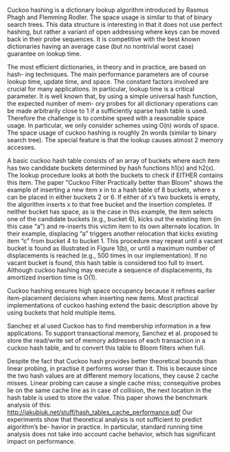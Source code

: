 Cuckoo hashing is a dictionary lookup algorithm introduced by Rasmus Phagh and
Flemming Rodler.
The space usage is similar to that of binary search trees.
This data structure is interesting in that it does
not use perfect hashing, but rather a variant of open addressing where keys can be
moved back in their probe sequences. It is competitive
with the best known dictionaries having an average case (but no nontrivial worst
case) guarantee on lookup time.

The most efficient dictionaries, in theory and in practice, are based on hash-
ing techniques. The main performance parameters are of course lookup time,
update time, and space. The constant factors involved are crucial for many
applications. In particular, lookup time is a critical parameter. It is well known
that, by using a simple universal hash function, the expected number of mem-
ory probes for all dictionary operations can be made arbitrarily close to 1 if
a sufficiently sparse hash table is used. Therefore the challenge is to combine
speed with a reasonable space usage. In particular, we only consider schemes
using O(n) words of space. The space usage of cuckoo hashing is roughly 2n
words (similar to binary search tree). The special feature is that the lookup
causes atmost 2 memory accesses.


A basic cuckoo hash table consists of an array of buckets where each item has two candidate buckets determined by hash functions h1(x) and
h2(x).
The lookup procedure looks at both the buckets to check if EITHER contains
this item. The paper "Cuckoo Filter Practically better than Bloom"
shows the example of
inserting a new item x in to a hash table of 8 buckets, where
x can be placed in either buckets 2 or 6. If either of x’s two
buckets is empty, the algorithm inserts x to that free bucket
and the insertion completes. If neither bucket has space,
as is the case in this example, the item selects one of the
candidate buckets (e.g., bucket 6), kicks out the existing item
(in this case “a”) and re-inserts this victim item to its own
alternate location. In their example, displacing “a” triggers
another relocation that kicks existing item “c” from bucket 4
to bucket 1. This procedure may repeat until a vacant bucket
is found as illustrated in Figure 1(b), or until a maximum
number of displacements is reached (e.g., 500 times in our
implementation). If no vacant bucket is found, this hash table
is considered too full to insert. Although cuckoo hashing may
execute a sequence of displacements, its amortized insertion
time is O(1).

Cuckoo hashing ensures high space occupancy because it
refines earlier item-placement decisions when inserting new
items. Most practical implementations of cuckoo hashing
extend the basic description above by using buckets that hold
multiple items.

Sanchez et al used Cuckoo has to find membership information in a few applications. To support
transactional memory, Sanchez et al. proposed to store the
read/write set of memory addresses of each transaction in
a cuckoo hash table, and to convert this table to Bloom filters when full.


Despite the fact that Cuckoo hash provides better theoretical bounds than
linear probing, in practise it performs worser than it.
This is because since the two hash values are at different memory locations,
they cause 2 cache misses. Linear probing can cause a single cache miss;
consequitive probes lie on the same cache line as in case of collision, the
next location in the hash table is used to store the value.
This paper shows the benchmark analysis of this:
http://jakubiuk.net/stuff/hash_tables_cache_performance.pdf
Our experiments show that theoretical analysis is not sufficient to predict algorithm’s be-
havior in practice. In particular, standard running time analysis does not take into account
cache behavior, which has significant impact on performance.
